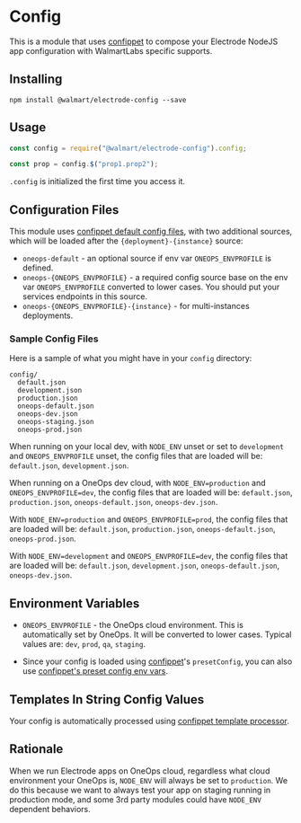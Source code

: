 # Config

This is a module that uses [confippet] to compose your Electrode NodeJS app configuration with WalmartLabs specific supports.

## Installing

```
npm install @walmart/electrode-config --save
```

## Usage

```js
const config = require("@walmart/electrode-config").config;

const prop = config.$("prop1.prop2");
```

`.config` is initialized the first time you access it.

## Configuration Files

This module uses [confippet default config files], with two additional sources, which will be loaded after the `{deployment}-{instance}` source:

  * `oneops-default` - an optional source if env var `ONEOPS_ENVPROFILE` is defined.
  * `oneops-{ONEOPS_ENVPROFILE}` - a required config source base on the env var `ONEOPS_ENVPROFILE` converted to lower cases.  You should put your services endpoints in this source.
  * `oneops-{ONEOPS_ENVPROFILE}-{instance}` - for multi-instances deployments.
  
### Sample Config Files

Here is a sample of what you might have in your `config` directory:

```
config/
  default.json
  development.json
  production.json
  oneops-default.json
  oneops-dev.json
  oneops-staging.json
  oneops-prod.json
```

When running on your local dev, with `NODE_ENV` unset or set to `development` and `ONEOPS_ENVPROFILE` unset, the config files that are loaded will be: `default.json`, `development.json`.
 
When running on a OneOps dev cloud, with `NODE_ENV=production` and `ONEOPS_ENVPROFILE=dev`, the config files that are loaded will be: `default.json`, `production.json`, `oneops-default.json`, `oneops-dev.json`.

With `NODE_ENV=production` and `ONEOPS_ENVPROFILE=prod`, the config files that are loaded will be: `default.json`, `production.json`, `oneops-default.json`, `oneops-prod.json`.

With `NODE_ENV=development` and `ONEOPS_ENVPROFILE=dev`, the config files that are loaded will be: `default.json`, `development.json`, `oneops-default.json`, `oneops-dev.json`.


## Environment Variables

  * `ONEOPS_ENVPROFILE` - the OneOps cloud environment.  This is automatically set by OneOps.  It will be converted to lower cases.  Typical values are: `dev`, `prod`, `qa`, `staging`.
  
  * Since your config is loaded using [confippet]'s `presetConfig`, you can also use [confippet's preset config env vars].

## Templates In String Config Values

Your config is automatically processed using [confippet template processor].

## Rationale

When we run Electrode apps on OneOps cloud, regardless what cloud environment your OneOps is, `NODE_ENV` will always be set to `production`.  We do this because we want to always test your app on staging running in production mode, and some 3rd party modules could have `NODE_ENV` dependent behaviors.


[confippet]: https://gecgithub01.walmart.com/electrode/electrode-confippet
[confippet default config files]: https://gecgithub01.walmart.com/electrode/electrode-confippet#default-config-files-settings
[confippet template processor]: https://gecgithub01.walmart.com/electrode/electrode-confippet/blob/master/templates.md
[confippet's preset config env vars]: https://gecgithub01.walmart.com/electrode/electrode-confippet#environment-variables
